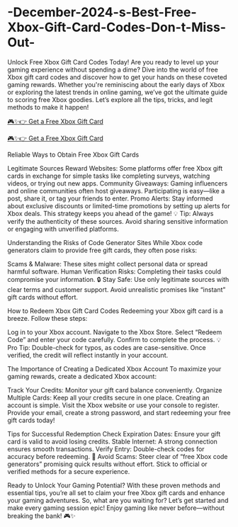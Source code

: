 # -December-2024-s-Best-Free-Xbox-Gift-Card-Codes-Don-t-Miss-Out-
Unlock Free Xbox Gift Card Codes Today! Are you ready to level up your gaming experience without spending a dime? Dive into the world of free Xbox gift card codes and discover how to get your hands on these coveted gaming rewards. Whether you're reminiscing about the early days of Xbox or exploring the latest trends in online gaming, we’ve got the ultimate guide to scoring free Xbox goodies. Let’s explore all the tips, tricks, and legit methods to make it happen!

[🎮✨👉 Get a Free Xbox Gift Card](https://cutt.ly/7eXgfucd)

[🎮✨👉 Get a Free Xbox Gift Card](https://cutt.ly/7eXgfucd)

Reliable Ways to Obtain Free Xbox Gift Cards

Legitimate Sources Reward Websites: Some platforms offer free Xbox gift cards in exchange for simple tasks like completing surveys, watching videos, or trying out new apps. Community Giveaways: Gaming influencers and online communities often host giveaways. Participating is easy—like a post, share it, or tag your friends to enter. Promo Alerts: Stay informed about exclusive discounts or limited-time promotions by setting up alerts for Xbox deals. This strategy keeps you ahead of the game! 💡 Tip: Always verify the authenticity of these sources. Avoid sharing sensitive information or engaging with unverified platforms.

Understanding the Risks of Code Generator Sites While Xbox code generators claim to provide free gift cards, they often pose risks:

Scams & Malware: These sites might collect personal data or spread harmful software. Human Verification Risks: Completing their tasks could compromise your information. 🔒 Stay Safe: Use only legitimate sources with clear terms and customer support. Avoid unrealistic promises like “instant” gift cards without effort.

How to Redeem Xbox Gift Card Codes Redeeming your Xbox gift card is a breeze. Follow these steps:

Log in to your Xbox account. Navigate to the Xbox Store. Select “Redeem Code” and enter your code carefully. Confirm to complete the process. 💡 Pro Tip: Double-check for typos, as codes are case-sensitive. Once verified, the credit will reflect instantly in your account.

The Importance of Creating a Dedicated Xbox Account To maximize your gaming rewards, create a dedicated Xbox account:

Track Your Credits: Monitor your gift card balance conveniently. Organize Multiple Cards: Keep all your credits secure in one place. Creating an account is simple. Visit the Xbox website or use your console to register. Provide your email, create a strong password, and start redeeming your free gift cards today!

Tips for Successful Redemption Check Expiration Dates: Ensure your gift card is valid to avoid losing credits. Stable Internet: A strong connection ensures smooth transactions. Verify Entry: Double-check codes for accuracy before redeeming. 🚨 Avoid Scams: Steer clear of “free Xbox code generators” promising quick results without effort. Stick to official or verified methods for a secure experience.

Ready to Unlock Your Gaming Potential? With these proven methods and essential tips, you’re all set to claim your free Xbox gift cards and enhance your gaming adventures. So, what are you waiting for? Let’s get started and make every gaming session epic! Enjoy gaming like never before—without breaking the bank! 🎮✨
